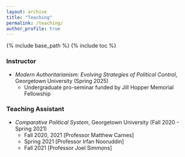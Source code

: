 ```yaml
---
layout: archive
title: "Teaching"
permalink: /teaching/
author_profile: true
---
```


{% include base_path %}
{% include toc %}

### Instructor

* _Modern Authoritarianism: Evolving Strategies of Political Control_, Georgetown University (Spring 2025)
  * Undergraduate pro-seminar funded by Jill Hopper Memorial Fellowship

### Teaching Assistant

* _Comparative Political System_, Georgetown University (Fall 2020 - Spring 2021)
  * Fall 2020, 2021 [Professor Matthew Carnes] 
  * Spring 2021 [Professor Irfan Nooruddin] 
  * Fall 2021 [Professor Joel Simmons] 

  
